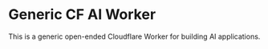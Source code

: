 # Generic CF AI Worker  

This is a generic open-ended Cloudflare Worker for building AI applications.  
